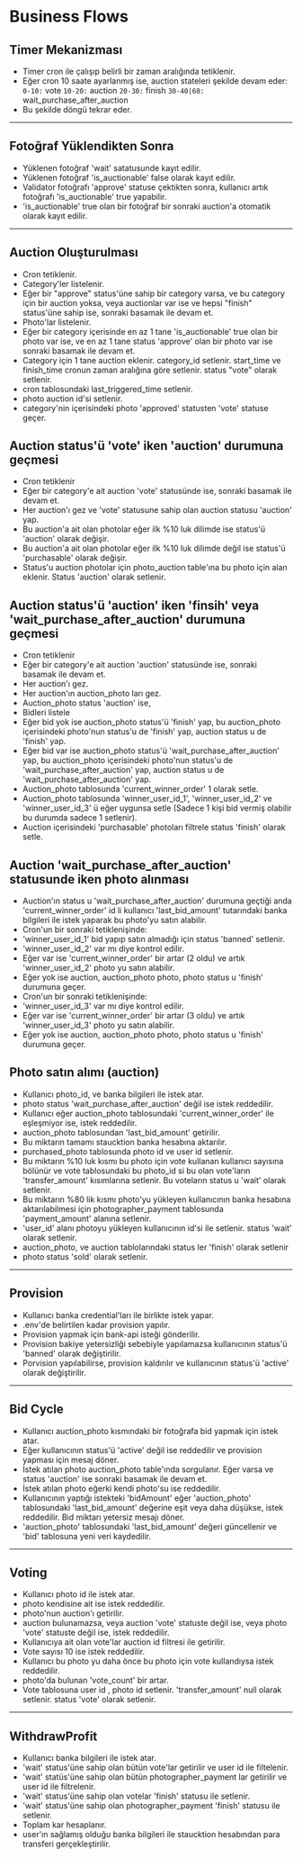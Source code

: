 # Business Flows

## Timer Mekanizması

- Timer cron ile çalışıp belirli bir zaman aralığında tetiklenir.
- Eğer cron 10 saate ayarlanmış ise, auction stateleri şekilde devam eder:
  `0-10:` vote
  `10-20:` auction
  `20-30:` finish
  `30-40|60:` wait_purchase_after_auction
- Bu şekilde döngü tekrar eder.

<hr/>

## Fotoğraf Yüklendikten Sonra

- Yüklenen fotoğraf 'wait' satatusunde kayıt edilir.
- Yüklenen fotoğraf 'is_auctionable' false olarak kayıt edilir.
- Validator fotoğrafı 'approve' statuse çektikten sonra, kullanıcı artık fotoğrafı 'is_auctionable' true yapabilir.
- 'is_auctionable' true olan bir fotoğraf bir sonraki auction'a otomatik olarak kayıt edilir.

<hr/>

## Auction Oluşturulması

- Cron tetiklenir.
- Category'ler listelenir.
- Eğer bir "approve" status'üne sahip bir category varsa, ve bu category için bir auction yoksa, veya auctionlar var ise ve hepsi "finish" status'üne sahip ise, sonraki basamak ile devam et.
- Photo'lar listelenir.
- Eğer bir category içerisinde en az 1 tane 'is_auctionable' true olan bir photo var ise, ve en az 1 tane status 'approve' olan bir photo var ise sonraki basamak ile devam et.
- Category için 1 tane auction eklenir. category_id setlenir. start_time ve finish_time cronun zaman aralığına göre setlenir. status "vote" olarak setlenir.
- cron tablosundaki last_triggered_time setlenir.
- photo auction id'si setlenir.
- category'nin içerisindeki photo 'approved' statusten 'vote' statuse geçer.

## Auction status'ü 'vote' iken 'auction' durumuna geçmesi

- Cron tetiklenir
- Eğer bir category'e ait auction 'vote' statusünde ise, sonraki basamak ile devam et.
- Her auction'ı gez ve 'vote' statusune sahip olan auction statusu 'auction' yap.
- Bu auction'a ait olan photolar eğer ilk %10 luk dilimde ise status'ü 'auction' olarak değişir.
- Bu auction'a ait olan photolar eğer ilk %10 luk dilimde değil ise status'ü 'purchasable' olarak değişir.
- Status'u auction photolar için photo_auction table'ına bu photo için alan eklenir. Status 'auction' olarak setlenir.

## Auction status'ü 'auction' iken 'finsih' veya 'wait_purchase_after_auction' durumuna geçmesi

- Cron tetiklenir
- Eğer bir category'e ait auction 'auction' statusünde ise, sonraki basamak ile devam et.
- Her auction'ı gez.
- Her auction'ın auction_photo ları gez.
- Auction_photo status 'auction' ise,
- Bidleri listele
- Eğer bid yok ise auction_photo status'ü 'finish' yap, bu auction_photo içerisindeki photo'nun status'u de 'finish' yap, auction status u de 'finish' yap.
- Eğer bid var ise auction_photo status'ü 'wait_purchase_after_auction' yap, bu auction_photo içerisindeki photo'nun status'u de 'wait_purchase_after_auction' yap, auction status u de 'wait_purchase_after_auction' yap.
- Auction_photo tablosunda 'current_winner_order' 1 olarak setle.
- Auction_photo tablosunda 'winner_user_id_1', 'winner_user_id_2' ve 'winner_user_id_3' ü eğer uygunsa setle (Sadece 1 kişi bid vermiş olabilir bu durumda sadece 1 setlenir).
- Auction içerisindeki 'purchasable' photoları filtrele status 'finish' olarak setle.

## Auction 'wait_purchase_after_auction' statusunde iken photo alınması

- Auction'ın status u 'wait_purchase_after_auction' durumuna geçtiği anda 'current_winner_order' id li kullanıcı 'last_bid_amount' tutarındaki banka bilgileri ile istek yaparak bu photo'yu satın alabilir.
- Cron'un bir sonraki tetiklenişinde:
- 'winner_user_id_1' bid yapıp satın almadığı için status 'banned' setlenir.
- 'winner_user_id_2' var mı diye kontrol edilir.
- Eğer var ise 'current_winner_order' bir artar (2 oldu) ve artık 'winner_user_id_2' photo yu satın alabilir.
- Eğer yok ise auction, auction_photo photo, photo status u 'finish' durumuna geçer.
- Cron'un bir sonraki tetiklenişinde:
- 'winner_user_id_3' var mı diye kontrol edilir.
- Eğer var ise 'current_winner_order' bir artar (3 oldu) ve artık 'winner_user_id_3' photo yu satın alabilir.
- Eğer yok ise auction, auction_photo photo, photo status u 'finish' durumuna geçer.

## Photo satın alımı (auction)

- Kullanıcı photo_id, ve banka bilgileri ile istek atar.
- photo status 'wait_purchase_after_auction' değil ise istek reddedilir.
- Kullanıcı eğer auction_photo tablosundaki 'current_winner_order' ile eşleşmiyor ise, istek reddedilir.
- auction_photo tablosundan 'last_bid_amount' getirilir.
- Bu miktarın tamamı staucktion banka hesabına aktarılır.
- purchased_photo tablosunda photo id ve user id setlenir.
- Bu miktarın %10 luk kısmı bu photo için vote kullanan kullanıcı sayısına bölünür ve vote tablosundaki bu photo_id si bu olan vote'ların 'transfer_amount' kısımlarına setlenir. Bu voteların status u 'wait' olarak setlenir.
- Bu miktarın %80 lik kısmı photo'yu yükleyen kullanıcının banka hesabına aktarılabilmesi için photographer_payment tablosunda 'payment_amount' alanına setlenir.
- 'user_id' alanı photoyu yükleyen kullanıcının id'si ile setlenir. status 'wait' olarak setlenir.
- auction_photo, ve auction tablolarındaki status ler 'finish' olarak setlenir
- photo status 'sold' olarak setlenir.

<hr/>

## Provision

- Kullanıcı banka credential'ları ile birlikte istek yapar.
- .env'de belirtilen kadar provision yapılır.
- Provision yapmak için bank-api isteği gönderilir.
- Provision bakiye yetersizliği sebebiyle yapılamazsa kullanıcının status'ü 'banned' olarak değiştirilir.
- Porvision yapılabilirse, provision kaldırılır ve kullanıcının status'ü 'active' olarak değiştirilir.

<hr/>

## Bid Cycle

- Kullanıcı auction_photo kısmındaki bir fotoğrafa bid yapmak için istek atar.
- Eğer kullanıcının status'ü 'active' değil ise reddedilir ve provision yapması için mesaj döner.
- İstek atılan photo auction_photo table'ında sorgulanır. Eğer varsa ve status 'auction' ise sonraki basamak ile devam et.
- İstek atılan photo eğerki kendi photo'su ise reddedilir.
- Kullanıcının yaptığı istekteki 'bidAmount' eğer 'auction_photo' tablosundaki 'last_bid_amount' değerine eşit veya daha düşükse, istek reddedilir. Bid miktarı yetersiz mesajı döner.
- 'auction_photo' tablosundaki 'last_bid_amount' değeri güncellenir ve 'bid' tablosuna yeni veri kaydedilir.

<hr/>

## Voting

- Kullanıcı photo id ile istek atar.
- photo kendisine ait ise istek reddedilir.
- photo'nun auction'ı getirilir.
- auction bulunamazsa, veya auction 'vote' statuste değil ise, veya photo 'vote' statuste değil ise, istek reddedilir.
- Kullanıcıya ait olan vote'lar auction id filtresi ile getirilir.
- Vote sayısı 10 ise istek reddedilir.
- Kullanıcı bu photo yu daha önce bu photo için vote kullandıysa istek reddedilir.
- photo'da bulunan 'vote_count' bir artar.
- Vote tablosuna user id , photo id setlenir. 'transfer_amount' null olarak setlenir. status 'vote' olarak setlenir.

<hr/>

## WithdrawProfit

- Kullanıcı banka bilgileri ile istek atar.
- 'wait' status'üne sahip olan bütün vote'lar getirilir ve user id ile filtelenir.
- 'wait' statüs'üne sahip olan bütün photographer_payment lar getirilir ve user id ile filtrelenir.
- 'wait' status'üne sahip olan votelar 'finish' statusu ile setlenir.
- 'wait' status'üne sahip olan photographer_payment 'finish' statusu ile setlenir.
- Toplam kar hesaplanır.
- user'ın sağlamış olduğu banka bilgileri ile staucktion hesabından para transferi gerçekleştirilir.
